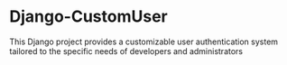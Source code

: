 # Django-CustomUser
This Django project provides a customizable user authentication system tailored to the specific needs of developers and administrators
